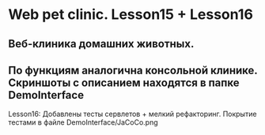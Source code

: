 Web pet clinic. Lesson15 + Lesson16
========================

Веб-клиника домашних животных.
------------------------------------
По функциям аналогична консольной клинике.
Скриншоты с описанием находятся в папке DemoInterface
------------------------------------
Lesson16: Добавлены тесты сервлетов + мелкий рефакторинг.
Покрытие тестами в файле DemoInterface/JaCoCo.png